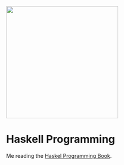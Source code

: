 <img src="https://haskellbook.com/img/haskell-programming-logo.svg" width="300">

# Haskell Programming

Me reading the [Haskel Programming Book](https://haskellbook.com/).

